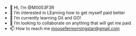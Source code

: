 - 👋 Hi, I’m @M0053F3R
- 👀 I’m interested in LEarning how to get myself paid better
- 🌱 I’m currently learning Git and GO!
- 💞️ I’m looking to collaborate on anything that will get me paid
- 📫 How to reach me moosefermorningstar@gmail.com

<!---
M0053F3R/M0053F3R is a ✨ special ✨ repository because its `README.md` (this file) appears on your GitHub profile.
You can click the Preview link to take a look at your changes.
--->
